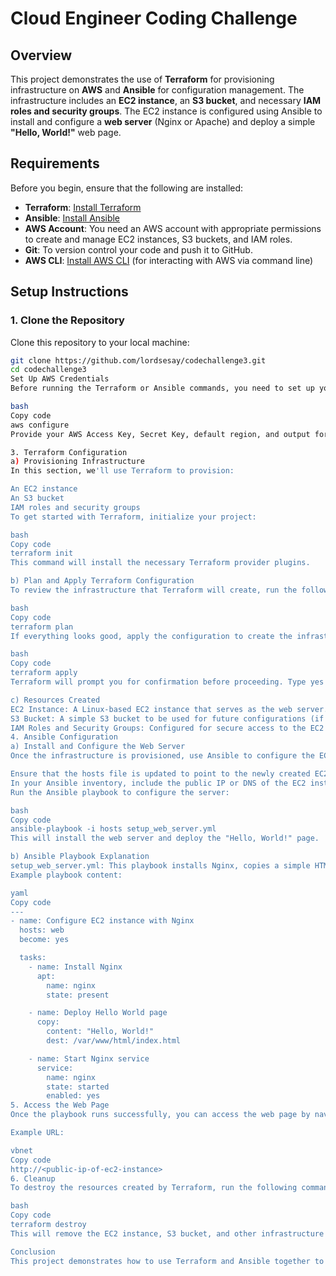# Cloud Engineer Coding Challenge

## Overview

This project demonstrates the use of **Terraform** for provisioning infrastructure on **AWS** and **Ansible** for configuration management. The infrastructure includes an **EC2 instance**, an **S3 bucket**, and necessary **IAM roles and security groups**. The EC2 instance is configured using Ansible to install and configure a **web server** (Nginx or Apache) and deploy a simple **"Hello, World!"** web page.

## Requirements

Before you begin, ensure that the following are installed:

- **Terraform**: [Install Terraform](https://learn.hashicorp.com/tutorials/terraform/install-cli)
- **Ansible**: [Install Ansible](https://docs.ansible.com/ansible/latest/installation_guide/index.html)
- **AWS Account**: You need an AWS account with appropriate permissions to create and manage EC2 instances, S3 buckets, and IAM roles.
- **Git**: To version control your code and push it to GitHub.
- **AWS CLI**: [Install AWS CLI](https://docs.aws.amazon.com/cli/latest/userguide/install-cliv2.html) (for interacting with AWS via command line)

## Setup Instructions

### 1. Clone the Repository

Clone this repository to your local machine:

```bash
git clone https://github.com/lordsesay/codechallenge3.git
cd codechallenge3
Set Up AWS Credentials
Before running the Terraform or Ansible commands, you need to set up your AWS credentials. You can do this by configuring the AWS CLI:

bash
Copy code
aws configure
Provide your AWS Access Key, Secret Key, default region, and output format.

3. Terraform Configuration
a) Provisioning Infrastructure
In this section, we'll use Terraform to provision:

An EC2 instance
An S3 bucket
IAM roles and security groups
To get started with Terraform, initialize your project:

bash
Copy code
terraform init
This command will install the necessary Terraform provider plugins.

b) Plan and Apply Terraform Configuration
To review the infrastructure that Terraform will create, run the following:

bash
Copy code
terraform plan
If everything looks good, apply the configuration to create the infrastructure:

bash
Copy code
terraform apply
Terraform will prompt you for confirmation before proceeding. Type yes to proceed with the creation.

c) Resources Created
EC2 Instance: A Linux-based EC2 instance that serves as the web server.
S3 Bucket: A simple S3 bucket to be used for future configurations (if needed).
IAM Roles and Security Groups: Configured for secure access to the EC2 instance.
4. Ansible Configuration
a) Install and Configure the Web Server
Once the infrastructure is provisioned, use Ansible to configure the EC2 instance. You will install a web server (such as Nginx) and deploy a simple "Hello, World!" web page.

Ensure that the hosts file is updated to point to the newly created EC2 instance.
In your Ansible inventory, include the public IP or DNS of the EC2 instance.
Run the Ansible playbook to configure the server:

bash
Copy code
ansible-playbook -i hosts setup_web_server.yml
This will install the web server and deploy the "Hello, World!" page.

b) Ansible Playbook Explanation
setup_web_server.yml: This playbook installs Nginx, copies a simple HTML file to the server, and ensures that the web server is running.
Example playbook content:

yaml
Copy code
---
- name: Configure EC2 instance with Nginx
  hosts: web
  become: yes

  tasks:
    - name: Install Nginx
      apt:
        name: nginx
        state: present

    - name: Deploy Hello World page
      copy:
        content: "Hello, World!"
        dest: /var/www/html/index.html

    - name: Start Nginx service
      service:
        name: nginx
        state: started
        enabled: yes
5. Access the Web Page
Once the playbook runs successfully, you can access the web page by navigating to the public IP of your EC2 instance in a web browser. The page should display "Hello, World!".

Example URL:

vbnet
Copy code
http://<public-ip-of-ec2-instance>
6. Cleanup
To destroy the resources created by Terraform, run the following command:

bash
Copy code
terraform destroy
This will remove the EC2 instance, S3 bucket, and other infrastructure components.

Conclusion
This project demonstrates how to use Terraform and Ansible together to provision and configure infrastructure on AWS. The EC2 instance was configured with a simple web server that serves a "Hello, World!" page.
